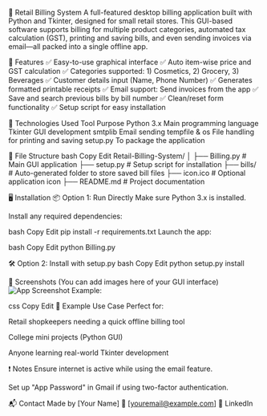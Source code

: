 🧾 Retail Billing System
A full-featured desktop billing application built with Python and Tkinter, designed for small retail stores. This GUI-based software supports billing for multiple product categories, automated tax calculation (GST), printing and saving bills, and even sending invoices via email—all packed into a single offline app.

🚀 Features
✅ Easy-to-use graphical interface
✅ Auto item-wise price and GST calculation
✅ Categories supported: 1) Cosmetics, 2) Grocery, 3) Beverages
✅ Customer details input (Name, Phone Number)
✅ Generates formatted printable receipts
✅ Email support: Send invoices from the app
✅ Save and search previous bills by bill number
✅ Clean/reset form functionality
✅ Setup script for easy installation

🧱 Technologies Used
Tool	Purpose
Python 3.x	Main programming language
Tkinter	GUI development
smtplib	Email sending
tempfile & os	File handling for printing and saving
setup.py	To package the application

📁 File Structure
bash
Copy
Edit
Retail-Billing-System/
│
├── Billing.py          # Main GUI application
├── setup.py            # Setup script for installation
├── bills/              # Auto-generated folder to store saved bill files
├── icon.ico            # Optional application icon
├── README.md           # Project documentation


🖥 Installation
📦 Option 1: Run Directly
Make sure Python 3.x is installed.

Install any required dependencies:

bash
Copy
Edit
pip install -r requirements.txt
Launch the app:

bash
Copy
Edit
python Billing.py

🛠 Option 2: Install with setup.py
bash
Copy
Edit
python setup.py install

📸 Screenshots
(You can add images here of your GUI interface)
![App Screenshot](screenshots/app-main.png)
Example:

css
Copy
Edit
🧪 Example Use Case
Perfect for:

Retail shopkeepers needing a quick offline billing tool

College mini projects (Python GUI)

Anyone learning real-world Tkinter development

❗ Notes
Ensure internet is active while using the email feature.

Set up "App Password" in Gmail if using two-factor authentication.

📬 Contact
Made by [Your Name]
📧 [youremail@example.com]
🔗 LinkedIn

